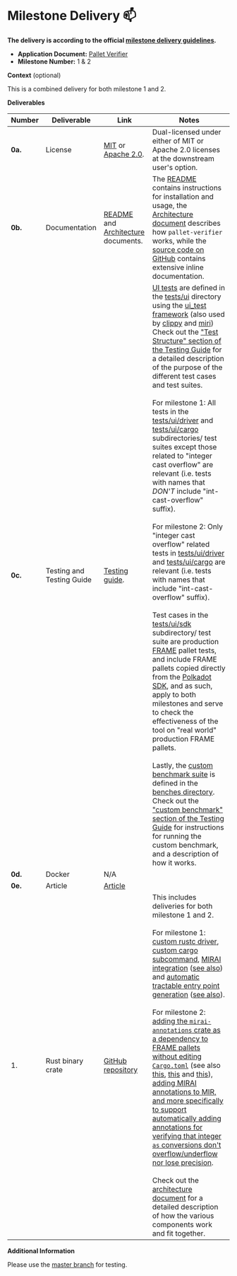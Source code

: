 # Milestone Delivery :mailbox:

**The delivery is according to the official [milestone delivery guidelines](https://github.com/w3f/Grants-Program/blob/master/docs/Support%20Docs/milestone-deliverables-guidelines.md).**  

* **Application Document:** [Pallet Verifier](https://github.com/w3f/Grants-Program/blob/master/applications/pallet-verifier.md) 
* **Milestone Number:** 1 & 2

**Context** (optional)

This is a combined delivery for both milestone 1 and 2.

**Deliverables**

| Number  | Deliverable               | Link                                                                                                                                                                                         | Notes                                                                                                                                                                                                                                                                                                                                                                                                                                                                                                                                                                                                                                                                                                                                                                                                                                                                                                                                                                                                                                                                                                                                                                                                                                                                                                                                                                                                                                                                                                                                                                                                                                                                                                                                                                                                                                                                                                                                                                                                                                                                                                                                                                                                                                                                                                                                                                                                                |
|---------|---------------------------|----------------------------------------------------------------------------------------------------------------------------------------------------------------------------------------------|----------------------------------------------------------------------------------------------------------------------------------------------------------------------------------------------------------------------------------------------------------------------------------------------------------------------------------------------------------------------------------------------------------------------------------------------------------------------------------------------------------------------------------------------------------------------------------------------------------------------------------------------------------------------------------------------------------------------------------------------------------------------------------------------------------------------------------------------------------------------------------------------------------------------------------------------------------------------------------------------------------------------------------------------------------------------------------------------------------------------------------------------------------------------------------------------------------------------------------------------------------------------------------------------------------------------------------------------------------------------------------------------------------------------------------------------------------------------------------------------------------------------------------------------------------------------------------------------------------------------------------------------------------------------------------------------------------------------------------------------------------------------------------------------------------------------------------------------------------------------------------------------------------------------------------------------------------------------------------------------------------------------------------------------------------------------------------------------------------------------------------------------------------------------------------------------------------------------------------------------------------------------------------------------------------------------------------------------------------------------------------------------------------------------|
| **0a.** | License                   | [MIT](https://github.com/davidsemakula/pallet-verifier/blob/master/LICENSE-MIT) or [Apache 2.0](https://github.com/davidsemakula/pallet-verifier/blob/master/LICENSE-APACHE).                | Dual-licensed under either of MIT or Apache 2.0 licenses at the downstream user's option.                                                                                                                                                                                                                                                                                                                                                                                                                                                                                                                                                                                                                                                                                                                                                                                                                                                                                                                                                                                                                                                                                                                                                                                                                                                                                                                                                                                                                                                                                                                                                                                                                                                                                                                                                                                                                                                                                                                                                                                                                                                                                                                                                                                                                                                                                                                            | 
| **0b.** | Documentation             | [README](https://github.com/davidsemakula/pallet-verifier/blob/master/README.md) and [Architecture](https://github.com/davidsemakula/pallet-verifier/blob/master/ARCHITECTURE.md) documents. | The [README](https://github.com/davidsemakula/pallet-verifier/blob/master/README.md) contains instructions for installation and usage, the [Architecture document](https://github.com/davidsemakula/pallet-verifier/blob/master/ARCHITECTURE.md) describes how `pallet-verifier` works, while the [source code on GitHub](https://github.com/davidsemakula/pallet-verifier) contains extensive inline documentation.                                                                                                                                                                                                                                                                                                                                                                                                                                                                                                                                                                                                                                                                                                                                                                                                                                                                                                                                                                                                                                                                                                                                                                                                                                                                                                                                                                                                                                                                                                                                                                                                                                                                                                                                                                                                                                                                                                                                                                                                 |
| **0c.** | Testing and Testing Guide | [Testing guide](https://github.com/davidsemakula/pallet-verifier/blob/master/TESTING.md).                                                                                                    | [UI tests](https://rustc-dev-guide.rust-lang.org/tests/ui.html#introduction) are defined in the [tests/ui](https://github.com/davidsemakula/pallet-verifier/tree/master/tests/ui) directory using the [ui_test framework](https://crates.io/crates/ui_test) (also used by [clippy](https://github.com/rust-lang/rust-clippy) and [miri](https://github.com/rust-lang/miri)) <br/>Check out the ["Test Structure" section of the Testing Guide](https://github.com/davidsemakula/pallet-verifier/blob/master/TESTING.md#test-structure) for a detailed description of the purpose of the different test cases and test suites. <br/><br/>For milestone 1: All tests in the [tests/ui/driver](https://github.com/davidsemakula/pallet-verifier/tree/master/tests/ui/driver) and [tests/ui/cargo](https://github.com/davidsemakula/pallet-verifier/tree/master/tests/ui/cargo) subdirectories/ test suites except those related to "integer cast overflow" are relevant (i.e. tests with names that *DON'T* include "int-cast-overflow" suffix). <br/><br/>For milestone 2: Only "integer cast overflow" related tests in [tests/ui/driver](https://github.com/davidsemakula/pallet-verifier/tree/master/tests/ui/driver) and [tests/ui/cargo](https://github.com/davidsemakula/pallet-verifier/tree/master/tests/ui/cargo) are relevant (i.e. tests with names that include "int-cast-overflow" suffix). <br/><br/>Test cases in the [tests/ui/sdk](https://github.com/davidsemakula/pallet-verifier/tree/master/tests/ui/sdk) subdirectory/ test suite are production [FRAME](https://docs.substrate.io/learn/runtime-development/#frame) pallet tests, and include FRAME pallets copied directly from the [Polkadot SDK](https://github.com/paritytech/polkadot-sdk), and as such, apply to both milestones and serve to check the effectiveness of the tool on "real world" production FRAME pallets. <br/><br/>Lastly, the [custom benchmark suite](https://github.com/davidsemakula/pallet-verifier/blob/master/TESTING.md#the-custom-benchmark) is defined in the [benches directory](https://github.com/davidsemakula/pallet-verifier/tree/master/benches). Check out the ["custom benchmark" section of the Testing Guide](https://github.com/davidsemakula/pallet-verifier/blob/master/TESTING.md#the-custom-benchmark) for instructions for running the custom benchmark, and a description of how it works. |
| **0d.** | Docker                    | N/A                                                                                                                                                                                          |                                                                                                                                                                                                                                                                                                                                                                                                                                                                                                                                                                                                                                                                                                                                                                                                                                                                                                                                                                                                                                                                                                                                                                                                                                                                                                                                                                                                                                                                                                                                                                                                                                                                                                                                                                                                                                                                                                                                                                                                                                                                                                                                                                                                                                                                                                                                                                                                                      |
| **0e.** | Article                   | [Article](https://davidsemakula.com/blog/introducing-pallet-verifier)                                                                                                                        |                                                                                                                                                                                                                                                                                                                                                                                                                                                                                                                                                                                                                                                                                                                                                                                                                                                                                                                                                                                                                                                                                                                                                                                                                                                                                                                                                                                                                                                                                                                                                                                                                                                                                                                                                                                                                                                                                                                                                                                                                                                                                                                                                                                                                                                                                                                                                                                                                      |
| 1.      | Rust binary crate         | [GitHub repository](https://github.com/davidsemakula/pallet-verifier)                                                                                                                        | This includes deliveries for both milestone 1 and 2. <br/><br/>For milestone 1: [custom rustc driver](https://github.com/davidsemakula/pallet-verifier/blob/master/src/driver.rs), [custom cargo subcommand](https://github.com/davidsemakula/pallet-verifier/blob/master/src/main.rs), [MIRAI integration](https://github.com/davidsemakula/pallet-verifier/blob/master/src/callbacks/verifier.rs) ([see also](https://github.com/davidsemakula/pallet-verifier/blob/844a49f85f434442202f724c2b5a8aecd0cf9d84/src/driver.rs#L144-L168)) and [automatic tractable entry point generation](https://github.com/davidsemakula/pallet-verifier/blob/master/src/callbacks/entry_points.rs) ([see also](https://github.com/davidsemakula/pallet-verifier/blob/844a49f85f434442202f724c2b5a8aecd0cf9d84/src/driver.rs#L124-L142)). <br/><br/>For milestone 2: [adding the `mirai-annotations` crate as a dependency to FRAME pallets without editing `Cargo.toml`](https://github.com/davidsemakula/pallet-verifier/blob/844a49f85f434442202f724c2b5a8aecd0cf9d84/src/main.rs#L259-L273) (see also [this](https://github.com/davidsemakula/pallet-verifier/blob/844a49f85f434442202f724c2b5a8aecd0cf9d84/src/driver.rs#L196-L254), [this](https://github.com/davidsemakula/pallet-verifier/blob/844a49f85f434442202f724c2b5a8aecd0cf9d84/src/main.rs#L180-L223) and [this](https://github.com/davidsemakula/pallet-verifier/blob/844a49f85f434442202f724c2b5a8aecd0cf9d84/src/cli_utils.rs#L128-L138)), [adding MIRAI annotations to MIR, and more specifically to support automatically adding annotations for verifying that integer `as` conversions don't overflow/underflow nor lose precision](https://github.com/davidsemakula/pallet-verifier/blob/master/src/providers/int_cast_overflow.rs). <br/><br/>Check out the [architecture document](https://github.com/davidsemakula/pallet-verifier/blob/master/ARCHITECTURE.md) for a detailed description of how the various components work and fit together.                                                                                                                                                                                                                                                                                                                                                                                                        |


**Additional Information**

Please use the [master branch](https://github.com/davidsemakula/pallet-verifier/tree/master) for testing.
